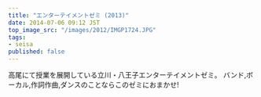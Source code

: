 ```yaml
---
title: "エンターテイメントゼミ (2013)"
date: 2014-07-06 09:12 JST
top_image_src: "/images/2012/IMGP1724.JPG"
tags:
- seisa
published: false
---
```

高尾にて授業を展開している立川・八王子エンターテイメントゼミ。
バンド,ボーカル,作詞作曲,ダンスのことならこのゼミにおまかせ!